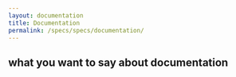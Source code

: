 ```yaml
---
layout: documentation
title: Documentation
permalink: /specs/specs/documentation/
---
```


## what you want to say about documentation
